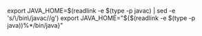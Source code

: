 export JAVA_HOME=$(readlink -e $(type -p javac) | sed  -e 's/\/bin\/javac//g')
export JAVA_HOME="${$(readlink -e $(type -p java))%*/bin/java}"
